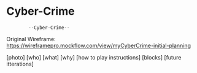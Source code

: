 # Cyber-Crime
            --Cyber-Crime--


Original Wireframe:
https://wireframepro.mockflow.com/view/myCyberCrime-initial-planning

[photo]
            [who]
            [what]
            [why]
            [how to play instructions]
            [blocks]
            [future itterations]
